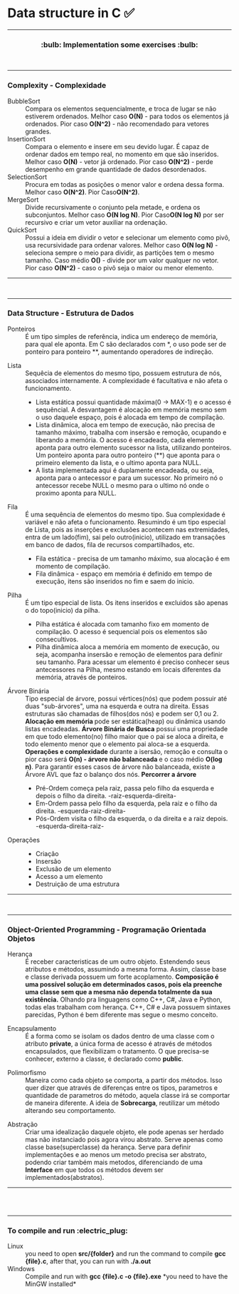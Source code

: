 # Data structure in C :white_check_mark:

<hr>
<h3 align="center">:bulb: Implementation some exercises :bulb:</h3>

<br>

<hr>
<h3>Complexity - Complexidade</h3>

<dl>
  <dt>BubbleSort</dt>
  <dd>
    Compara os elementos sequencialmente, e troca de lugar se não estiverem ordenados.
    Melhor caso <strong>O(N)</strong> - para todos os elementos já ordenados.
    Pior caso <strong>O(N^2)</strong> - não recomendado para vetores grandes.
  </dd>

  <dt>InsertionSort</dt>
  <dd>
    Compara o elemento e insere em seu devido lugar.
    É capaz de ordenar dados em tempo real, no momento em que são inseridos.
    Melhor caso <strong>O(N)</strong> - vetor já ordenado.
    Pior caso <strong>O(N^2)</strong> - perde desempenho em grande quantidade de dados desordenados.
  </dd>
  <dt>SelectionSort</dt>
  <dd>
    Procura em todas as posições o menor valor e ordena dessa forma.
    Melhor caso <strong>O(N^2)</strong>.
    Pior Caso<strong>O(N^2)</strong>.
  </dd>
  <dt>MergeSort</dt>
  <dd>
    Divide recursivamente o conjunto pela metade, e ordena os subconjuntos.
    Melhor caso <strong>O(N log N)</strong>.
    Pior Caso<strong>O(N log N)</strong> por ser recursivo e criar um vetor auxiliar na ordenação.
  </dd>
  <dt>QuickSort</dt>
  <dd>
    Possui a ideia em dividir o vetor e selecionar um elemento como pivô, usa recursividade para ordenar valores.
    Melhor caso <strong>O(N log N)</strong> - seleciona sempre o meio para dividir, as partições tem o mesmo tamanho.
    Caso médio <strong> O()</strong> - divide por um valor qualquer no vetor.
    Pior caso <strong> O(N^2)</strong> - caso o pivô seja o maior ou menor elemento.
  </dd>
</dl>

<hr>
<br>


<hr>
<h3>Data Structure - Estrutura de Dados</h3>
<dl>
  <dt>Ponteiros</dt>
  <dd>É um tipo simples de referência, indica um endereço de memória, para qual ele aponta.
  Em C são declarados com *, o uso pode ser de ponteiro para ponteiro **, aumentando operadores de indireção.
  
  </dd>
</dl>
<dl>
  <dt>Lista</dt>
  <dd>
  Sequêcia de elementos do mesmo tipo, possuem estrutura de nós, associados internamente. A complexidade é facultativa e não afeta o funcionamento.

  <ul>
    <li>Lista estática possui quantidade máxima(0 -> MAX-1) e o acesso é sequêncial. A desvantagem é alocação em memória mesmo sem o uso daquele espaço, pois é alocada em tempo de compilação.</li> 
    <li>Lista dinâmica, aloca em tempo de execução, não precisa de tamanho máximo, trabalha com insersão e remoção, ocupando e liberando a memória. O acesso é encadeado, cada elemento aponta para outro elemento sucessor na lista, utilizando ponteiros. Um ponteiro aponta para outro ponteiro (**) que aponta para o primeiro elemento da lista, e o ultimo aponta para NULL.</li>
    <li>A lista implementada aqui é duplamente encadeada, ou seja, aponta para o antecessor e para um sucessor. No primeiro nó o antecessor recebe NULL o mesmo para o ultimo nó onde o proximo aponta para NULL.</li> 
  </ul>
  
  </dd>
</dl>
<dl>
  <dt>Fila</dt>
  <dd>
  É uma sequência de elementos do mesmo tipo. Sua complexidade é variável e não afeta o funcionamento.
  Resumindo é um tipo especial de Lista, pois as inserções e exclusões acontecem nas extremidades, entra de um lado(fim), sai pelo outro(inicio), utilizado em transações em banco de dados, fila de recursos compartilhados, etc.
  <ul>
    <li>Fila estática - 
    precisa de um tamanho máximo, sua alocação é em momento de compilação.
    </li> 
    <li>Fila dinâmica - 
    espaço em memória é definido em tempo de execução, itens são inseridos no fim e saem do inicio.
    </li>
  </ul>
  </dd>
</dl>
<dl>
  <dt>Pilha</dt>
  <dd>
    É um tipo especial de lista. Os itens inseridos e excluidos são apenas o do topo(inicio) da pilha.
    <ul>
      <li>
      Pilha estática é alocada com tamanho fixo em momento de compilação. O acesso é sequencial pois os elementos são consecultivos.
      </li>
      <li>
      Pilha dinâmica aloca a memória em momento de execução, ou seja, acompanha insersão e remoção de elementos para definir seu tamanho. Para acessar um elemento é preciso conhecer seus antecessores na Pilha, mesmo estando em locais diferentes da memória, através de ponteiros. 
      </li>
    </ul>
  </dd>
</dl>
<dl>
  <dt>Árvore Binária</dt>
  <dd>
    Tipo especial de árvore, possui vértices(nós) que podem possuir até duas "sub-árvores", uma na esquerda e outra na direita. Essas estruturas são chamadas de filhos(dos nós) e podem ser 0,1 ou 2.
    <strong>Alocação em memória </strong>pode ser estática(heap) ou dinâmica usando listas encadeadas.
    <strong>Árvore Binária de Busca</strong> possui uma propriedade em que todo elemento(no) filho maior que o pai se aloca a direita, e todo elemento menor que o elemento pai aloca-se a esquerda.
    <strong>Operações e complexidade</strong> durante a isersão, remoção e consulta o pior caso será <strong>O(n) - árvore não balanceada </strong> e o caso médio <strong>O(log n)</strong>. Para garantir esses casos de árvore não balanceada, existe a Árvore AVL que faz o balanço dos nós. 
    <strong>Percorrer a árvore</strong>
    <ul>
      <li>Pré-Ordem começa pela raiz, passa pelo filho da esquerda e depois o filho da direita. -raiz-esquerda-direita-</li>
      <li>Em-Ordem passa pelo filho da esquerda, pela raiz e o filho da direita. -esquerda-raiz-direita-</li>
      <li>Pós-Ordem visita o filho da esquerda, o da direita e a raiz depois. -esquerda-direita-raiz-</li>
    </ul>
  </dd>
</dl>
<dl>
  <dt>Operações</dt>
<dd>
    <ul>
      <li>Criação</li>
      <li>Insersão</li>
      <li>Exclusão de um elemento</li>
      <li>Acesso a um elemento</li>
      <li>Destruição de uma estrutura</li>
    </ul>
</dd>
</dl>
<hr>
<br>
<hr>
<h3>Object-Oriented Programming - Programação Orientada Objetos </h3>
<dl>
<dt>Herança</dt>
<dd>É receber caracteristicas de um outro objeto. Estendendo seus atributos e métodos, assumindo a mesma forma. Assim, classe base e classe derivada possuem um forte acoplamento.
<strong>Composição é uma possível solução em determinados casos, pois ela preenche uma classe sem que a mesma não dependa totalmente da sua existência.</strong>
Olhando pra linguagens como C++, C#, Java e Python, todas elas trabalham com herança. C++, C# e Java possuem sintaxes parecidas, Python é bem diferente mas segue o mesmo conceito.
</dd>
</dl>
<dl>
<dt>Encapsulamento</dt>
<dd>É a forma como se isolam os dados dentro de uma classe com o atributo <strong>private</strong>, a única forma de acesso é através de métodos encapsulados, que flexibilizam o tratamento. O que precisa-se conhecer, externo a classe, é declarado como <strong>public</strong>.
</dd>
</dl>
<dl>
<dt>Polimorfismo</dt>
<dd>Maneira como cada objeto se comporta, a partir dos métodos. Isso quer dizer que através de diferenças entre os tipos, parametros e quantidade de parametros do método, aquela classe irá se comportar de maneira diferente. A ideia de <strong>Sobrecarga</strong>, reutilizar um método alterando seu comportamento.
</dd>
</dl>
<dl>
<dt>Abstração</dt>
<dd>Criar uma idealização daquele objeto, ele pode apenas ser herdado mas não instanciado pois agora virou abstrato. Serve apenas como classe base(superclasse) da herança.
Serve para definir implementações e ao menos um metodo precisa ser abstrato, podendo criar também mais metodos, diferenciando de uma <strong>Interface</strong> em que todos os métodos devem ser implementados(abstratos).</dd>
</dl>
<hr>
<br>
<br>
<hr>
<h3>To compile and run :electric_plug:</h3>
<dl>
<dt>Linux</dt> 
  <dd>you need to open <strong>src/{folder}</strong> and run the command to compile <strong>gcc {file}.c</strong>, after that, you can run with <strong>./a.out</strong></dd>
<dt>
Windows
</dt>
<dd>
Compile and run with <strong>gcc {file}.c -o {file}.exe</strong>
*you need to have the MinGW installed*
</dd>
